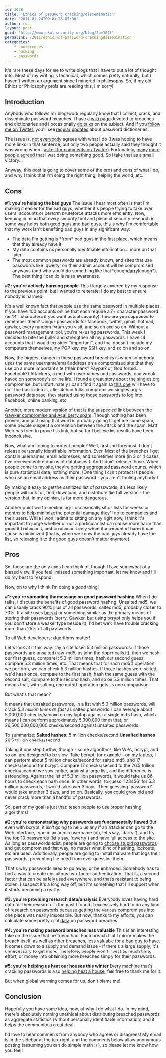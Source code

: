 ```yaml
---
id: 1028
title: 'Ethics of password cracking/dissemination'
date: '2011-01-24T09:03:26-05:00'
author: ron
layout: post
guid: 'http://www.skullsecurity.org/blog/?p=1028'
permalink: /2011/ethics-of-password-crackingdissemination
categories:
    - conferences
    - hacking
    - passwords
---
```


It's rare these days for me to write blogs that I have to put a lot of thought into. Most of my writing is technical, which comes pretty naturally, but I haven't written an argument since I minored in philosophy. So, if my old Ethics or Philosophy profs are reading this, I'm sorry! 
<!--more-->
<h2>Introduction</h2>
Anybody who follows my blog/work regularly know that I collect, crack, and disseminate password breaches. I have a <a href='/wiki/index.php/Passwords'>wiki page</a> devoted to breaches and dictionaries and I occasionally <a href='https://deepsec.net/docs/speaker.html#PSLOT17'>do talks</a> on the subject. And if you <a href='https://twitter.com/iagox86'>follow me on Twitter</a>, you'll see <a href='https://twitter.com/iagox86/status/17619856631275520'>regular</a> <a href='https://twitter.com/iagox86/status/17615145828089856'>updates</a> about password dictionaries. 

The issue is, <a href='https://twitter.com/brainwagon/status/17619256166322177'>not</a> <a href='http://twitter.com/SimonLR/statuses/17984868306653185'>everybody</a> agrees with what I do (I was hoping to have more links in that sentence, but only two people actually said they thought it was wrong when I <a href='http://twitter.com/?status=@iagox86%20&in_reply_to_status_id=17983590822318080&in_reply_to=iagox86'>asked for comments on Twitter</a>). Fortunately, <a href='https://twitter.com/nikhil_mitt/statuses/17994429797244928'>many</a> <a href='https://twitter.com/LenIsham/statuses/18005375303294976'>more</a> <a href='https://twitter.com/ChrisJohnRiley/statuses/17987742487027712'>people</a> <a href='https://twitter.com/mruef/statuses/17986098747670528'>agreed</a> that I was doing something good. So I take that as a small victory... 

Anyway, this post is going to cover some of the pros and cons of what I do, and why I think that I'm doing the right thing, helping the world, etc. 

<h2>Cons</h2>
<strong>#1: you're helping the bad guys</strong>
The issue I hear most often is that I'm making it easier for the bad guys, whether it's people trying to take over users' accounts or perform bruteforce attacks more efficiently. Now, keeping in mind that every security tool and piece of security research in some way helps both good guys and bad guys, this is why I'm comfortable that my work isn't benefiting bad guys in any significant way:
<ul>
<li>The data I'm getting is *from* bad guys in the first place, which means that they already have it</li>
<li>My data contains no personally identifiable information... more on that later</li>
<li>The most common passwords are already known, and sites that use passwords like 'qwerty' on their admin account will be compromised anyways (and who would do something like that *cough<a href='http://scrollwars.com/'>darryl</a>cough*). The best thing I can do is raise awareness.</li>
</ul>

<strong>#2: you're actively harming people</strong>
This i largely covered by my response to the previous point, but I wanted to reiterate: I do my best to ensure nobody is harmed. 

It's a well known fact that people use the same password in multiple places. If you have 100 accounts online that each require a 7+ character password (or 14+ characters if you want actual security), how are you supposed to remember them? Unique passwords for facebook, twitter, gmail, hotmail, gawker, every random forum you visit, and so on and so on. Without a password management tool, you're re-using passwords. This week I decided to bite the bullet and strengthen all my passwords. I have 14 accounts that I would consider "important", and that doesn't include my computers themselves, my PGP key, my SSH key, and so on and so on. 

Now, the biggest danger in these password breaches is when somebody uses the same username/email address on a compromised site that they use on a more important site (their bank? Paypal? or, God forbid.... Facebook?) Attackers, armed with usernames and passwords, can wreak havoc on somebody's online life. I found a great story about the singles.org compromise, but unfortunately I can't find it again so <a href='http://www.computerworld.com.au/article/278298/exposed_christians_reminder_use_multiple_site_passwords/'>this one</a> will have to do. The basic idea is, after 4chan folks compromised singles.org's password database, they started using those passwords to log into Facebook, online banking, etc. 

Another, more modern version of that is the suspected link between the <a href='http://nakedsecurity.sophos.com/2010/12/13/acai-berry-spam-gawker-password-hack-twitter/'>Gawker compromise and Açaí berry spam</a>. Though nothing has been proven, and just using that word is probably going to get me some spam, some people suspect a correlation between the attack and the spam. Matt Weir has tried to prove this link, but so far I believe his results have been inconclusive. 

Now, what am I doing to protect people? Well, first and foremost, I don't release personally identifiable information. Ever. Most of the breaches I get contain usernames, email addresses, and sometimes more (in 3 or 4 cases, I've received entire dumps of databases!). And I don't release those. When people come to my site, they're getting aggregated password counts, which is pure statistical data, nothing more. (One thing I can't protect is people who use an email address as their password - you aren't fooling anybody!)

By making it easy to get the sanitized list of passwords, it's less likely people will look for, find, download, and distribute the full version - the version that, in my opinion, is far more dangerous. 

Another point worth mentioning: I occasionally sit on lists for weeks or months to help minimize the potential damage they'll do to companies and their users. While I won't admit to sitting on any right now, I think it's important to judge whether or not a particular list can cause more harm than good if I release it, and to release it only when the amount of harm it can cause is minimized (that is, when we know the bad guys already have the list, so releasing it to the good guys doesn't matter anymore). 

<h2>Pros</h2>
So, those are the only cons I can think of, though I have somewhat of a biased view. If you feel I missed something important, let me know and I'll do my best to respond! 

Now, on to why I think I'm doing a *good* thing! 

<strong>#1: you're spreading the message on good password hashing</strong>
When I do talks, I discuss the benefits of good password hashing. Unsalted md5, we can usually crack 90% plus of all passwords; salted md5, probably closer to 70%. If a site uses <a href='http://codahale.com/how-to-safely-store-a-password/'>bcrypt</a> or something similar as the primary means of storing their passwords (sorry, Gawker, but using bcrypt only helps you if you don't store a weaker type beside it), I'd bet we'd have trouble cracking more than 25% of all passwords. 

To all Web developers: algorithms matter! 

Let's look at it this way: say a site loses 5.3 million passwords: If those passwords are unsalted (raw-md5, as john the ripper calls it), then we hash our first guess, compare it 5.3 million times, hash our second guess, compare 5.3 million times, etc. That means that for each md5() operation we perform, we can check 5.3 million hashes. If those hashes were salted, we'd hash once, compare to the first hash, hash the same guess with the second salt, compare to the second hash, and so on 5.3 million times. That means that, with salting, one md5() operation gets us one comparison. 

But what's that mean?

It means that unsalted passwords, in a list with 5.3 million passwords, will crack <em>5.3 million times as fast</em> as salted passwords. I can average about 5,000,000 checks/second on my laptop against a single md5 hash, which means I can perform approximately 5,300,000 times that, or 26,500,000,000,000 checks/second against unsalted passwords. 

To summarize:
<strong>Salted hashes:</strong> 5 million checks/second
<strong>Unsalted hashes</strong> 26.5 trillion checks/second

Taking it one step further, though - some algorithms, like WPA, bcrypt, and so on, are designed to be slow. Take bcrypt, for example - on my laptop, I can perform about 5 million checks/second for salted md5, and 17 checks/second for bcrypt. Compare 17 checks/second to the 26.5 trillion checks/second we saw earlier, against a large list, and the difference is astounding. Against the list of 5.3 million passwords, it would take us 86 hours to check each hash once. In other words, to guess '123456' for 5.3 million passwords, it would take over 3 days. Then guessing 'password' would take another 3 days, and so on. Basically, you could grow old and never crack more than a handful of passwords. 

So, part of my goal is just that: teach people to use proper hashing algorithms! 

<strong>#2: you're demonstrating why passwords are fundamentally flawed</strong>
But even with bcrypt, it isn't going to help us any if an attacker can go to the Web interface, type in an admin username (oh, let's say, 'darryl'), and try the top 10 passwords (let's say, 'qwerty') and have full access to the site. As long as passwords exist, people are going to <a href='http://www.skullsecurity.org/blog/2010/hard-evidence-that-people-suck-at-passwords'>choose stupid passwords</a> and get compromised that way, no matter what kind of hashing, lockouts, etc are used. Additionally, people are going to install malware that logs their passwords, preventing the need from ever guessing them. 

That's why passwords need to go away, or be enhanced. Somebody has to find a way to create ubiquitous two-factor authentication. That is, a second factor that can be safely used everywhere, and that's resistant to being stolen. I suspect it's a long way off, but it's something that I'll support when it starts becoming a reality. 

<strong>#3: you're providing research data/analysis</strong>
Everybody loves having hard data for their research. In the past I found it excessively hard to do any kind of research on passwords because getting the various compromises into one place was nearly impossible. But now, thanks to my efforts, you can calculate some pretty cool <a href='http://svn.skullsecurity.org:81/ron/security/2010-11-deepsec/data.ods'>data</a> on password breaches. 

<strong>#4: you're making password breaches less valuable</strong>
This is an interesting take on the issue that my friend had. Each breach that I mirror makes the breach itself, as well as other breaches, less valuable for a bad guy to have. It comes down to a supply and demand issue - if there's a large supply, it's unnecessary to get more. Therefore, people won't invest as much time, effort, or money into obtaining more breaches simply for their passwords. 

<strong>#5: you're helping us heat our houses this winter</strong>
Every machine that's cracking passwords is also <a href='https://twitter.com/_sid77/status/17620972215476224'>helping heat a house</a>, feel free to thank me for it. 

But when global warming comes for us, don't blame me! 

<h2>Conclusion</h2>
Hopefully you have some idea, now, of why I do what I do. In my mind, there's absolutely nothing unethical about distributing breached passwords as aggregate statistics (without personally identifiable information) and it helps the community a great deal. 

I'd love to hear comments from anybody who agrees or disagrees! My email is in the sidebar at the top-right, and the comments below allow anonymous posting (assuming you can do simple math :) ), so please let me know how you feel! 
